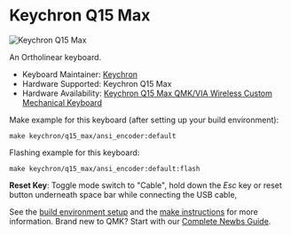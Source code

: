 # Keychron Q15 Max

![Keychron Q15 Max](https://cdn.shopify.com/s/files/1/0059/0630/1017/files/Keychron_Q15_Max_ortholinear_wireless_QMK_customized_mechanical_keyboard-2.jpg?v=1719210507)

An Ortholinear keyboard.

* Keyboard Maintainer: [Keychron](https://github.com/keychron)
* Hardware Supported: Keychron Q15 Max
* Hardware Availability: [Keychron Q15 Max QMK/VIA Wireless Custom Mechanical Keyboard](https://www.keychron.com/products/keychron-q15-max-qmk-wireless-custom-mechanical-keyboard)

Make example for this keyboard (after setting up your build environment):

    make keychron/q15_max/ansi_encoder:default

Flashing example for this keyboard:

    make keychron/q15_max/ansi_encoder:default:flash

**Reset Key**: Toggle mode switch to "Cable", hold down the *Esc* key or reset button underneath space bar while connecting the USB cable,

See the [build environment setup](https://docs.qmk.fm/#/getting_started_build_tools) and the [make instructions](https://docs.qmk.fm/#/getting_started_make_guide) for more information. Brand new to QMK? Start with our [Complete Newbs Guide](https://docs.qmk.fm/#/newbs).
